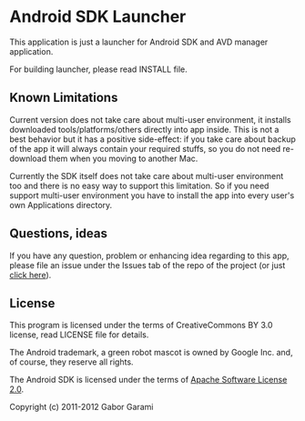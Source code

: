 Android SDK Launcher
====================

This application is just a launcher for Android SDK and AVD manager application.

For building launcher, please read INSTALL file.

Known Limitations
-----------------

Current version does not take care about multi-user environment, it installs
downloaded tools/platforms/others directly into app inside. This is not a best
behavior but it has a positive side-effect: if you take care about backup of
the app it will always contain your required stuffs, so you do not need re-download
them when you moving to another Mac.

Currently the SDK itself does not take care about multi-user environment too and there
is no easy way to support this limitation. So if you need support multi-user environment
you have to install the app into every user's own Applications directory.

Questions, ideas
----------------

If you have any question, problem or enhancing idea regarding to this app, please file
an issue under the Issues tab of the repo of the project (or just [click here](https://github.com/hron84/android-app/issues)).

License
-------

This program is licensed under the terms of CreativeCommons BY 3.0 license, read
LICENSE file for details.

The Android trademark, a green robot mascot is owned by Google Inc. and, of course,
they reserve all rights.

The Android SDK is licensed under the terms of [Apache Software License 2.0](http://www.apache.org/licenses/LICENSE-2.0).

Copyright (c) 2011-2012 Gabor Garami
